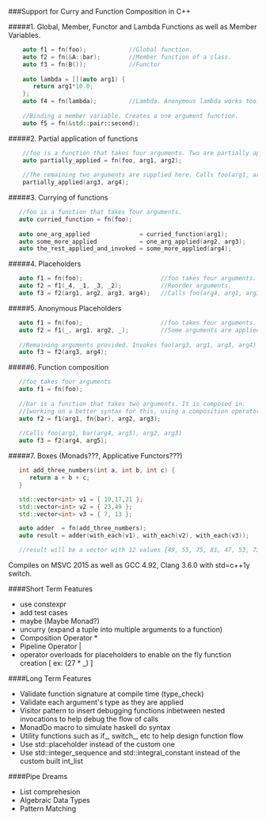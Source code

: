 ###Support for Curry and Function Composition in C++

#####1. Global, Member, Functor and Lambda Functions as well as Member Variables.

```cpp
    auto f1 = fn(foo);            //Global function.
    auto f2 = fn(&A::bar);        //Member function of a class.
    auto f3 = fn(B());            //Functor
    
    auto lambda = [](auto arg1) {
       return arg1*10.0;
    };
    auto f4 = fn(lambda);         //Lambda. Anonymous lambda works too.
    
    //Binding a member variable. Creates a one argument function.
    auto f5 = fn(&std::pair::second); 
```

#####2. Partial application of functions

```cpp
    //foo is a function that takes four arguments. Two are partially applied here.
    auto partially_applied = fn(foo, arg1, arg2);
    
    //The remaining two arguments are supplied here. Calls foo(arg1, arg2, arg3, arg4);
    partially_applied(arg3, arg4);
```

#####3. Currying of functions

```cpp
   //foo is a function that takes four arguments.
   auto curried_function = fn(foo); 
   
   auto one_arg_applied              = curried_function(arg1);
   auto some_more_applied            = one_arg_applied(arg2, arg3);
   auto the_rest_applied_and_invoked = some_more_applied(arg4);
```

#####4. Placeholders

```cpp
   auto f1 = fn(foo);                      //foo takes four arguments.
   auto f2 = f1(_4, _1, _3, _2);           //Reorder arguments.
   auto f3 = f2(arg1, arg2, arg3, arg4);   //Calls foo(arg4, arg1, arg3, arg2)
```

#####5. Anonymous Placeholders

```cpp
   auto f1 = fn(foo);                      //foo takes four arguments.
   auto f2 = f1(_, arg1, arg2, _);         //Some arguments are applied. It waits for more.
   
   //Remaining arguments provided. Invokes foo(arg3, arg1, arg3, arg4)
   auto f3 = f2(arg3, arg4);
```

#####6. Function composition

```cpp
   //foo takes four arguments
   auto f1 = fn(foo);
   
   //bar is a function that takes two arguments. It is composed in.
   //[working on a better syntax for this, using a composition operator...]
   auto f2 = f1(arg1, fn(bar), arg2, arg3);
   
   //Calls foo(arg1, bar(arg4, arg5), arg2, arg3)
   auto f3 = f2(arg4, arg5);
```

#####7. Boxes (Monads???, Applicative Functors???)

```cpp
   int add_three_numbers(int a, int b, int c) {
      return a + b + c;
   }

   std::vector<int> v1 = { 19,17,21 };
   std::vector<int> v2 = { 23,49 };
   std::vector<int> v3 = { 7, 13 };

   auto adder  = fn(add_three_numbers);
   auto result = adder(with_each(v1), with_each(v2), with_each(v3));

   //result will be a vector with 12 values {49, 55, 75, 81, 47, 53, 73, 79, 51, 57, 77, 83}
```

Compiles on MSVC 2015 as well as GCC 4.92, Clang 3.6.0 with std=c++1y switch.

####Short Term Features
* use constexpr
* add test cases
* maybe (Maybe Monad?)
* uncurry (expand a tuple into multiple arguments to a function)
* Composition Operator *
* Pipeline Operator |
* operator overloads for placeholders to enable on the fly function creation [ ex: (27 * _) ]


####Long Term Features
* Validate function signature at compile time (type_check)
* Validate each argument's type as they are applied
* Visitor pattern to insert debugging functions inbetween nested invocations to help debug the flow of calls
* MonadDo macro to simulate haskell do syntax
* Utility functions such as if_, switch_, etc to help design function flow
* Use std::placeholder instead of the custom one
* Use std::integer_sequence and std::integral_constant instead of the custom built int_list


####Pipe Dreams
* List comprehesion
* Algebraic Data Types
* Pattern Matching

